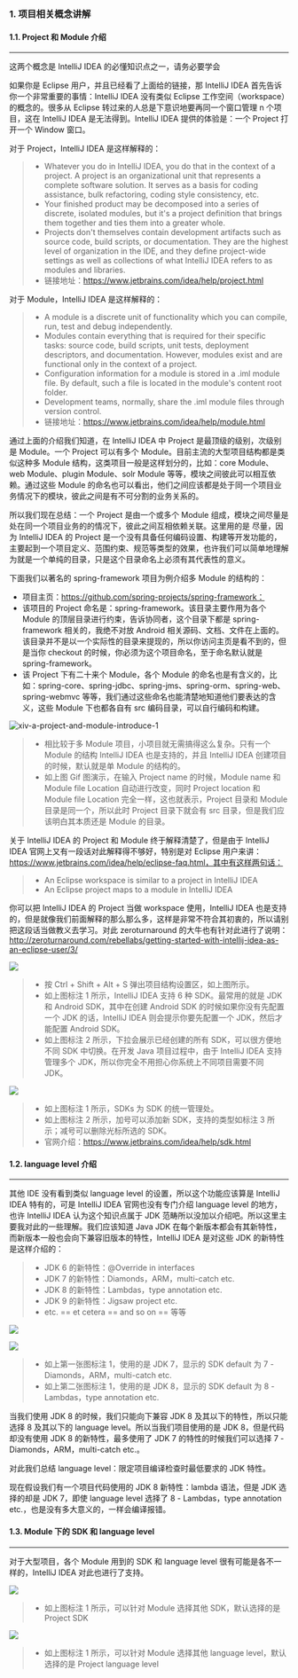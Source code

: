 ### 1. 项目相关概念讲解


#### 1.1. Project 和 Module 介绍

---

这两个概念是 IntelliJ IDEA 的必懂知识点之一，请务必要学会

如果你是 Eclipse 用户，并且已经看了上面给的链接，那 IntelliJ IDEA 首先告诉你一个非常重要的事情：IntelliJ IDEA 没有类似 Eclipse 工作空间（workspace）的概念的。很多从 Eclipse 转过来的人总是下意识地要再同一个窗口管理 n 个项目，这在 IntelliJ IDEA 是无法得到。IntelliJ IDEA 提供的体验是：一个 Project 打开一个 Window 窗口。


对于 Project，IntelliJ IDEA 是这样解释的：

> - Whatever you do in IntelliJ IDEA, you do that in the context of a project. A project is an organizational unit that represents a complete software solution. It serves as a basis for coding assistance, bulk refactoring, coding style consistency, etc.
> - Your finished product may be decomposed into a series of discrete, isolated modules, but it's a project definition that brings them together and ties them into a greater whole.
> - Projects don't themselves contain development artifacts such as source code, build scripts, or documentation. They are the highest level of organization in the IDE, and they define project-wide settings as well as collections of what IntelliJ IDEA refers to as modules and libraries.
> - 链接地址：https://www.jetbrains.com/idea/help/project.html


对于 Module，IntelliJ IDEA 是这样解释的：


> - A module is a discrete unit of functionality which you can compile, run, test and debug independently.
> - Modules contain everything that is required for their specific tasks: source code, build scripts, unit tests, deployment descriptors, and documentation. However, modules exist and are functional only in the context of a project.
> - Configuration information for a module is stored in a .iml module file. By default, such a file is located in the module's content root folder.
> - Development teams, normally, share the .iml module files through version control.
> - 链接地址：https://www.jetbrains.com/idea/help/module.html

通过上面的介绍我们知道，在 IntelliJ IDEA 中 Project 是最顶级的级别，次级别是 Module。一个 Project 可以有多个 Module。目前主流的大型项目结构都是类似这种多 Module 结构，这类项目一般是这样划分的，比如：core Module、web Module、plugin Module、solr Module 等等，模块之间彼此可以相互依赖。通过这些 Module 的命名也可以看出，他们之间应该都是处于同一个项目业务情况下的模块，彼此之间是有不可分割的业务关系的。


所以我们现在总结：一个 Project 是由一个或多个 Module 组成，模块之间尽量是处在同一个项目业务的的情况下，彼此之间互相依赖关联。这里用的是 尽量，因为 IntelliJ IDEA 的 Project 是一个没有具备任何编码设置、构建等开发功能的，主要起到一个项目定义、范围约束、规范等类型的效果，也许我们可以简单地理解为就是一个单纯的目录，只是这个目录命名上必须有其代表性的意义。


下面我们以著名的 spring-framework 项目为例介绍多 Module 的结构的：

- 项目主页：https://github.com/spring-projects/spring-framework：
- 该项目的 Project 命名是：spring-framework。该目录主要作用为各个 Module 的顶层目录进行约束，告诉协同者，这个目录下都是 spring-framework 相关的，我绝不对放 Android 相关源码、文档、文件在上面的。该目录并不是以一个实际性的目录来提现的，所以你访问主页是看不到的，但是当你 checkout 的时候，你必须为这个项目命名，至于命名默认就是 spring-framework。
- 该 Project 下有二十来个 Module，各个 Module 的命名也是有含义的，比如：spring-core、spring-jdbc、spring-jms、spring-orm、spring-web、spring-webmvc 等等，我们通过这些命名也能清楚地知道他们要表达的含义，这些 Module 下也都各自有 src 编码目录，可以自行编码和构建。

![xiv-a-project-and-module-introduce-1](_v_images/20190414200703715_4855.gif)


> - 相比较于多 Module 项目，小项目就无需搞得这么复杂。只有一个 Module 的结构 IntelliJ IDEA 也是支持的，并且 IntelliJ IDEA 创建项目的时候，默认就是单 Module 的结构的。
> - 如上图 Gif 图演示，在输入 Project name 的时候，Module name 和 Module file Location 自动进行改变，同时 Project location 和 Module file Location 完全一样，这也就表示，Project 目录和 Module 目录是同一个，所以此时 Project 目录下就会有 src 目录，但是我们应该明白其本质还是 Module 的目录。


关于 IntelliJ IDEA 的 Project 和 Module 终于解释清楚了，但是由于 IntelliJ IDEA 官网上又有一段话对此解释得不够好，特别是对 Eclipse 用户来讲：https://www.jetbrains.com/idea/help/eclipse-faq.html，其中有这样两句话：

> - An Eclipse workspace is similar to a project in IntelliJ IDEA
> - An Eclipse project maps to a module in IntelliJ IDEA

你可以把 IntelliJ IDEA 的 Project 当做 workspace 使用，IntelliJ IDEA 也是支持的，但是就像我们前面解释的那么那么多，这样是非常不符合其初衷的，所以请别把这段话当做教义去学习。对此 zeroturnaround 的大牛也有针对此进行了说明：http://zeroturnaround.com/rebellabs/getting-started-with-intellij-idea-as-an-eclipse-user/3/

![](_v_images/20190414200921202_11230.png)

> - 按 Ctrl + Shift + Alt + S 弹出项目结构设置区，如上图所示。
> - 如上图标注 1 所示，IntelliJ IDEA 支持 6 种 SDK。最常用的就是 JDK 和 Android SDK，其中在创建 Android SDK 的时候如果你没有先配置一个 JDK 的话，IntelliJ IDEA 则会提示你要先配置一个 JDK，然后才能配置 Android SDK。
> - 如上图标注 2 所示，下拉会展示已经创建的所有 SDK，可以很方便地不同 SDK 中切换。在开发 Java 项目过程中，由于 IntelliJ IDEA 支持管理多个 JDK，所以你完全不用担心你系统上不同项目需要不同 JDK。


![](_v_images/20190414201016095_8503.png)


> - 如上图标注 1 所示，SDKs 为 SDK 的统一管理处。
> - 如上图标注 2 所示，加号可以添加新 SDK，支持的类型如标注 3 所示；减号可以删除光标所选的 SDK。
> - 官网介绍：https://www.jetbrains.com/idea/help/sdk.html

#### 1.2. language level 介绍

--- 

其他 IDE 没有看到类似 language level 的设置，所以这个功能应该算是 IntelliJ IDEA 特有的，可是 IntelliJ IDEA 官网也没有专门介绍 language level 的地方，也许 IntelliJ IDEA 认为这个知识点属于 JDK 范畴所以没加以介绍吧。所以这里主要我对此的一些理解。我们应该知道 Java JDK 在每个新版本都会有其新特性，而新版本一般也会向下兼容旧版本的特性，IntelliJ IDEA 是对这些 JDK 的新特性是这样介绍的：

> - JDK 6 的新特性：@Override in interfaces
> - JDK 7 的新特性：Diamonds，ARM，multi-catch etc.
> - JDK 8 的新特性：Lambdas，type annotation etc.
> - JDK 9 的新特性：Jigsaw project etc.
> - etc. == et cetera == and so on == 等等


![](_v_images/20190414201227633_23282.png)


![](_v_images/20190414201242139_4765.png)



> - 如上第一张图标注 1，使用的是 JDK 7，显示的 SDK default 为 7 - Diamonds，ARM，multi-catch etc.
> - 如上第二张图标注 1，使用的是 JDK 8，显示的 SDK default 为 8 - Lambdas，type annotation etc.

当我们使用 JDK 8 的时候，我们只能向下兼容 JDK 8 及其以下的特性，所以只能选择 8 及其以下的 language level。所以当我们项目使用的是 JDK 8，但是代码却没有使用 JDK 8 的新特性，最多使用了 JDK 7 的特性的时候我们可以选择 7 - Diamonds，ARM，multi-catch etc.。


对此我们总结 language level：限定项目编译检查时最低要求的 JDK 特性。


现在假设我们有一个项目代码使用的 JDK 8 新特性：lambda 语法，但是 JDK 选择的却是 JDK 7，即使 language level 选择了 8 - Lambdas，type annotation etc.，也是没有多大意义的，一样会编译报错。



#### 1.3. Module 下的 SDK 和 language level


---


对于大型项目，各个 Module 用到的 SDK 和 language level 很有可能是各不一样的，IntelliJ IDEA 对此也进行了支持。



![](_v_images/20190414201407034_26233.png)

> - 如上图标注 1 所示，可以针对 Module 选择其他 SDK，默认选择的是 Project SDK



![](_v_images/20190414201429306_15868.png)

> - 如上图标注 1 所示，可以针对 Module 选择其他 language level，默认选择的是 Project language level






